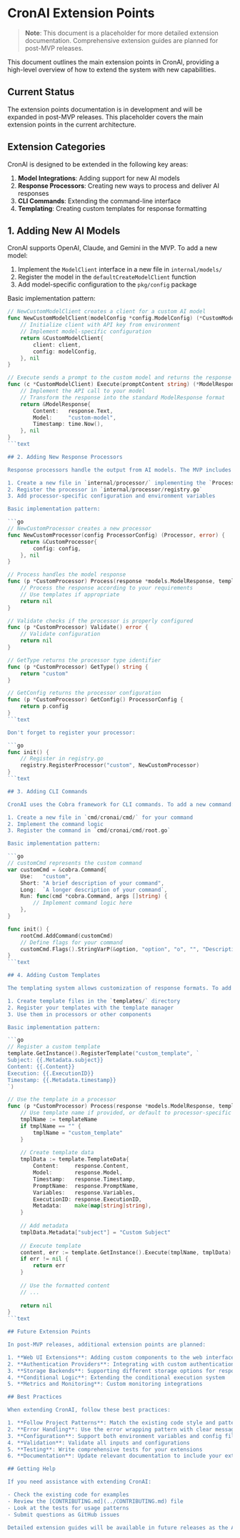 # CronAI Extension Points

> **Note**: This document is a placeholder for more detailed extension documentation. Comprehensive extension guides are planned for post-MVP releases.

This document outlines the main extension points in CronAI, providing a high-level overview of how to extend the system with new capabilities.

## Current Status

The extension points documentation is in development and will be expanded in post-MVP releases. This placeholder covers the main extension points in the current architecture.

## Extension Categories

CronAI is designed to be extended in the following key areas:

1. **Model Integrations**: Adding support for new AI models
2. **Response Processors**: Creating new ways to process and deliver AI responses
3. **CLI Commands**: Extending the command-line interface
4. **Templating**: Creating custom templates for response formatting

## 1. Adding New AI Models

CronAI supports OpenAI, Claude, and Gemini in the MVP. To add a new model:

1. Implement the `ModelClient` interface in a new file in `internal/models/`
2. Register the model in the `defaultCreateModelClient` function
3. Add model-specific configuration to the `pkg/config` package

Basic implementation pattern:

```go
// NewCustomModelClient creates a client for a custom AI model
func NewCustomModelClient(modelConfig *config.ModelConfig) (*CustomModelClient, error) {
    // Initialize client with API key from environment
    // Implement model-specific configuration
    return &CustomModelClient{
        client: client,
        config: modelConfig,
    }, nil
}

// Execute sends a prompt to the custom model and returns the response
func (c *CustomModelClient) Execute(promptContent string) (*ModelResponse, error) {
    // Implement the API call to your model
    // Transform the response into the standard ModelResponse format
    return &ModelResponse{
        Content:   response.Text,
        Model:     "custom-model",
        Timestamp: time.Now(),
    }, nil
}
```text

## 2. Adding New Response Processors

Response processors handle the output from AI models. The MVP includes File, GitHub, and Console processors. To add a new processor:

1. Create a new file in `internal/processor/` implementing the `Processor` interface
2. Register the processor in `internal/processor/registry.go`
3. Add processor-specific configuration and environment variables

Basic implementation pattern:

```go
// NewCustomProcessor creates a new processor
func NewCustomProcessor(config ProcessorConfig) (Processor, error) {
    return &CustomProcessor{
        config: config,
    }, nil
}

// Process handles the model response
func (p *CustomProcessor) Process(response *models.ModelResponse, templateName string) error {
    // Process the response according to your requirements
    // Use templates if appropriate
    return nil
}

// Validate checks if the processor is properly configured
func (p *CustomProcessor) Validate() error {
    // Validate configuration
    return nil
}

// GetType returns the processor type identifier
func (p *CustomProcessor) GetType() string {
    return "custom"
}

// GetConfig returns the processor configuration
func (p *CustomProcessor) GetConfig() ProcessorConfig {
    return p.config
}
```text

Don't forget to register your processor:

```go
func init() {
    // Register in registry.go
    registry.RegisterProcessor("custom", NewCustomProcessor)
}
```text

## 3. Adding CLI Commands

CronAI uses the Cobra framework for CLI commands. To add a new command:

1. Create a new file in `cmd/cronai/cmd/` for your command
2. Implement the command logic
3. Register the command in `cmd/cronai/cmd/root.go`

Basic implementation pattern:

```go
// customCmd represents the custom command
var customCmd = &cobra.Command{
    Use:   "custom",
    Short: "A brief description of your command",
    Long:  `A longer description of your command`,
    Run: func(cmd *cobra.Command, args []string) {
        // Implement command logic here
    },
}

func init() {
    rootCmd.AddCommand(customCmd)
    // Define flags for your command
    customCmd.Flags().StringVarP(&option, "option", "o", "", "Description of option")
}
```text

## 4. Adding Custom Templates

The templating system allows customization of response formats. To add custom templates:

1. Create template files in the `templates/` directory
2. Register your templates with the template manager
3. Use them in processors or other components

Basic implementation pattern:

```go
// Register a custom template
template.GetInstance().RegisterTemplate("custom_template", `
Subject: {{.Metadata.subject}}
Content: {{.Content}}
Execution: {{.ExecutionID}}
Timestamp: {{.Metadata.timestamp}}
`)

// Use the template in a processor
func (p *CustomProcessor) Process(response *models.ModelResponse, templateName string) error {
    // Use template name if provided, or default to processor-specific template
    tmplName := templateName
    if tmplName == "" {
        tmplName = "custom_template"
    }
    
    // Create template data
    tmplData := template.TemplateData{
        Content:     response.Content,
        Model:       response.Model,
        Timestamp:   response.Timestamp,
        PromptName:  response.PromptName,
        Variables:   response.Variables,
        ExecutionID: response.ExecutionID,
        Metadata:    make(map[string]string),
    }
    
    // Add metadata
    tmplData.Metadata["subject"] = "Custom Subject"
    
    // Execute template
    content, err := template.GetInstance().Execute(tmplName, tmplData)
    if err != nil {
        return err
    }
    
    // Use the formatted content
    // ...
    
    return nil
}
```text

## Future Extension Points

In post-MVP releases, additional extension points are planned:

1. **Web UI Extensions**: Adding custom components to the web interface
2. **Authentication Providers**: Integrating with custom authentication systems
3. **Storage Backends**: Supporting different storage options for responses
4. **Conditional Logic**: Extending the conditional execution system
5. **Metrics and Monitoring**: Custom monitoring integrations

## Best Practices

When extending CronAI, follow these best practices:

1. **Follow Project Patterns**: Match the existing code style and patterns
2. **Error Handling**: Use the error wrapping pattern with clear messages
3. **Configuration**: Support both environment variables and config file options
4. **Validation**: Validate all inputs and configurations
5. **Testing**: Write comprehensive tests for your extensions
6. **Documentation**: Update relevant documentation to include your extension

## Getting Help

If you need assistance with extending CronAI:

- Check the existing code for examples
- Review the [CONTRIBUTING.md](../CONTRIBUTING.md) file
- Look at the tests for usage patterns
- Submit questions as GitHub issues

Detailed extension guides will be available in future releases as the API matures.
